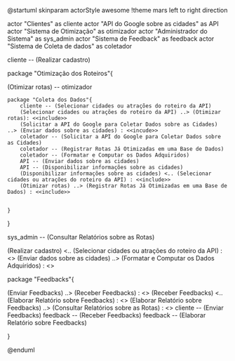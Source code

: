 @startuml
skinparam actorStyle awesome
!theme mars
left to right direction

actor "Clientes" as cliente
actor "API do Google sobre as cidades" as API
actor "Sistema de Otimização" as  otimizador
actor "Administrador do Sistema" as sys_admin
actor "Sistema de Feedback" as feedback
actor "Sistema de Coleta de dados" as coletador

cliente -- (Realizar cadastro)




package "Otimização dos Roteiros"{


(Otimizar rotas) -- otimizador 

    package "Coleta dos Dados"{
        cliente -- (Selecionar cidades ou atrações do roteiro da API)
        (Selecionar cidades ou atrações do roteiro da API) ..> (Otimizar rotas): <<include>>
        (Solicitar a API do Google para Coletar Dados sobre as Cidades) ..> (Enviar dados sobre as cidades) : <<incude>>
        coletador -- (Solicitar a API do Google para Coletar Dados sobre as Cidades)
        coletador -- (Registrar Rotas Já Otimizadas em uma Base de Dados)
        coletador -- (Formatar e Computar os Dados Adquiridos)
        API -- (Enviar dados sobre as cidades)
        API -- (Disponibilizar informações sobre as cidades)
        (Disponibilizar informações sobre as cidades) <.. (Selecionar cidades ou atrações do roteiro da API) : <<include>>
        (Otimizar rotas) ..> (Registrar Rotas Já Otimizadas em uma Base de Dados) : <<include>>


    }



}



sys_admin -- (Consultar Relatórios sobre as Rotas)




(Realizar cadastro) <.. (Selecionar cidades ou atrações do roteiro da API) : <<extends>>
(Enviar dados sobre as cidades) ..> (Formatar e Computar os Dados Adquiridos) : <<include>>


package "Feedbacks"{

(Enviar Feedbacks) ..> (Receber Feedbacks) : <<include>>
(Receber Feedbacks) <.. (Elaborar Relatório sobre Feedbacks) : <<extends>>
(Elaborar Relatório sobre Feedbacks) ..> (Consultar Relatórios sobre as Rotas) : <<extends>>
cliente -- (Enviar Feedbacks)
feedback -- (Receber Feedbacks)
feedback -- (Elaborar Relatório sobre Feedbacks)



}



@enduml
